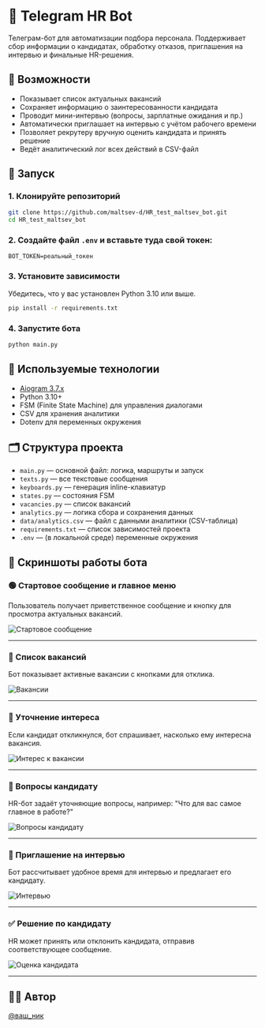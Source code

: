 # 🤖 Telegram HR Bot

Телеграм-бот для автоматизации подбора персонала. Поддерживает сбор информации о кандидатах, обработку отказов, приглашения на интервью и финальные HR-решения.

## 🔧 Возможности

- Показывает список актуальных вакансий
- Сохраняет информацию о заинтересованности кандидата
- Проводит мини-интервью (вопросы, зарплатные ожидания и пр.)
- Автоматически приглашает на интервью с учётом рабочего времени
- Позволяет рекрутеру вручную оценить кандидата и принять решение
- Ведёт аналитический лог всех действий в CSV-файл

## 🚀 Запуск

### 1. Клонируйте репозиторий

```bash
git clone https://github.com/maltsev-d/HR_test_maltsev_bot.git
cd HR_test_maltsev_bot
```

### 2. Создайте файл `.env` и вставьте туда свой токен:

```env
BOT_TOKEN=реальный_токен
```

### 3. Установите зависимости

Убедитесь, что у вас установлен Python 3.10 или выше.

```bash
pip install -r requirements.txt
```

### 4. Запустите бота

```bash
python main.py
```

## 🧠 Используемые технологии

- [Aiogram 3.7.x](https://docs.aiogram.dev/en/latest/)
- Python 3.10+
- FSM (Finite State Machine) для управления диалогами
- CSV для хранения аналитики
- Dotenv для переменных окружения

## 🗂 Структура проекта
- `main.py` — основной файл: логика, маршруты и запуск
- `texts.py` — все текстовые сообщения
- `keyboards.py` — генерация inline-клавиатур
- `states.py` — состояния FSM
- `vacancies.py` — список вакансий
- `analytics.py` — логика сбора и сохранения данных
- `data/analytics.csv` — файл с данными аналитики (CSV-таблица)
- `requirements.txt` — cписок зависимостей проекта
- `.env` — (в локальной среде) переменные окружения

## 📸 Скриншоты работы бота

### 🟢 Стартовое сообщение и главное меню  
Пользователь получает приветственное сообщение и кнопку для просмотра актуальных вакансий.

![Стартовое сообщение](screenshots/start.png)

---

### 📄 Список вакансий  
Бот показывает активные вакансии с кнопками для отклика.

![Вакансии](screenshots/vacancies.png)

---

### 🤔 Уточнение интереса  
Если кандидат откликнулся, бот спрашивает, насколько ему интересна вакансия.

![Интерес к вакансии](screenshots/interest.png)

---

### 💬 Вопросы кандидату  
HR-бот задаёт уточняющие вопросы, например: "Что для вас самое главное в работе?"

![Вопросы кандидату](screenshots/questions.png)

---

### 📅 Приглашение на интервью  
Бот рассчитывает удобное время для интервью и предлагает его кандидату.

![Интервью](screenshots/interview.png)

---

### ✅ Решение по кандидату  
HR может принять или отклонить кандидата, отправив соответствующее сообщение.

![Оценка кандидата](screenshots/decision.png)

---

## 🧑‍💻 Автор

[@ваш_ник](https://t.me/ваш_ник)